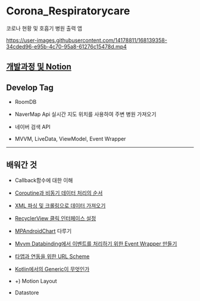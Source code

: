 # Corona_Respiratorycare
코로나 현황 및 호흡기  병원 출력 앱

https://user-images.githubusercontent.com/14178811/168139358-34cded96-e95b-4c70-95a8-61276c15478d.mp4

## [개발과정 및 Notion](https://www.notion.so/Corona_Respiratorycare-9d1dfe202b7c4069b994f2b92d722189)

## Develop Tag

* RoomDB

* NaverMap Api
  실시간 지도 위치를 사용하여 주변 병원 가져오기

* 네이버 검색 API

* MVVM, LiveData, ViewModel, Event Wrapper

---

## 배워간 것

* Callback함수에 대한 이해

* [Coroutine과 비동기 데이터 처리의 순서](https://velog.io/@cksgodl/androidkotlin-%EC%BD%94%EB%A3%A8%ED%8B%B4%EC%9D%84-%EC%82%AC%EC%9A%A9%ED%95%9C-%EB%B9%84%EB%8F%99%EA%B8%B0%EC%9E%91%EC%97%85%EB%93%A4%EC%9D%98-%EC%88%9C%EC%84%9C%EB%A5%BC-%EC%A7%80%EC%A0%95%ED%95%B4%EB%B3%B4%EC%9E%90)

* [XML 파싱 및 크롤링으로 데이터 가져오기](https://velog.io/@cksgodl/%EA%B3%B5%EA%B3%B5%EB%8D%B0%EC%9D%B4%ED%84%B0-XML-%ED%8C%8C%EC%8B%B1-%EB%B0%8F-%ED%81%AC%EB%A1%A4%EB%A7%81%EC%9C%BC%EB%A1%9C-%EB%8D%B0%EC%9D%B4%ED%84%B0-%EA%B0%80%EC%A0%B8%EC%98%A4%EA%B8%B0)

* [RecyclerView 클릭 인터페이스 설정](https://velog.io/@cksgodl/RecyclerView-%EA%B0%81%EA%B0%81-%EC%95%84%EC%9D%B4%ED%85%9C%EB%A7%88%EB%8B%A4-%ED%81%B4%EB%A6%AD-%EC%9D%B4%EB%B2%A4%ED%8A%B8-%EC%84%A4%EC%A0%95)

* [MPAndroidChart](https://github.com/PhilJay/MPAndroidChart) 다루기

* [Mvvm Databinding에서 이벤트를 처리하기 위한 Event Wrapper 만들기](https://velog.io/@cksgodl/mvvm-databinding%EC%9C%BC%EB%A1%9C-%EC%9D%B4%EB%B2%A4%ED%8A%B8%EC%B2%98%EB%A6%AC%EB%A5%BC-%EC%9C%84%ED%95%9C-Event-Wrapper-%EC%A7%80%EB%8F%84%EC%95%B1-%EC%97%B0%EB%8F%99-URL-SCheme)

* [타앱과 연동을 위한 URL Scheme](https://velog.io/@cksgodl/Android-Kotlin-%ED%83%80%EC%95%B1%EA%B3%BC%EC%9D%98-%EC%97%B0%EB%8F%99%EC%9D%84-%EC%9C%84%ED%95%9C-URL-Scheme)

* [Kotlin에서의 Generic이 무엇인가](https://velog.io/@cksgodl/Kotlin%EC%97%90%EC%84%9C-Generic%EA%B3%BC-type-parameter-T)

* +) Motion Layout

* Datastore
